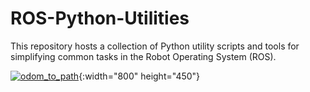 # ROS-Python-Utilities
This repository hosts a collection of Python utility scripts and tools for simplifying common tasks in the Robot Operating System (ROS). 

[![odom_to_path](https://img.youtube.com/vi/4Y9ndViLJgQ/0.jpg)](https://www.youtube.com/watch?v=4Y9ndViLJgQ){:width="800" height="450"}


